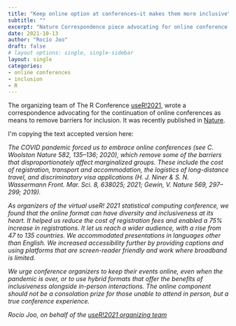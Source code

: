 ```yaml
---
title: "Keep online option at conferences—it makes them more inclusive"
subtitle: ""
excerpt: "Nature Correspondence piece advocating for online conference by the useR!2021 organizing team."
date: 2021-10-13
author: "Rocío Joo"
draft: false
# layout options: single, single-sidebar
layout: single
categories:
- online conferences
- inclusion
- R
---
```


The organizing team of The R Conference [useR!2021](https://user2021.r-project.org/), 
wrote a correspondence advocating for the continuation of online conferences as means to remove barriers for inclusion. It was recently published in [Nature](https://www.nature.com/articles/d41586-021-02752-8).

I'm copying the text accepted version here:

*The COVID pandemic forced us to embrace online conferences (see C. Woolston Nature 582, 135–136; 2020), which remove some of the barriers that disproportionately affect marginalized groups. These include the cost of registration, transport and accommodation, the logistics of long-distance travel, and discriminatory visa applications (H. J. Niner & S. N. Wassermann Front. Mar. Sci. 8, 638025; 2021; Gewin, V. Nature 569, 297–299; 2019).*

*As organizers of the virtual useR! 2021 statistical computing conference, we found that the online format can have diversity and inclusiveness at its heart. It helped us reduce the cost of registration fees and enabled a 75% increase in registrations. It let us reach a wider audience, with a rise from 47 to 135 countries. We accommodated presentations in languages other than English. We increased accessibility further by providing captions and using platforms that are screen-reader friendly and work where broadband is limited.*

*We urge conference organizers to keep their events online, even when the pandemic is over, or to use hybrid formats that offer the benefits of inclusiveness alongside in-person interactions. The online component should not be a consolation prize for those unable to attend in person, but a true conference experience.*

*Rocío Joo, on behalf of the [useR!2021 organizing team](https://user2021.r-project.org/about/global-team/)*



